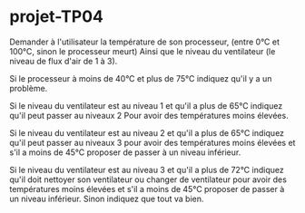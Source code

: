 # projet-TP04
Demander à l'utilisateur la température de son processeur, (entre 0°C et 100°C, sinon le processeur meurt) 
Ainsi que le niveau du ventilateur (le niveau de flux d'air de 1 à 3). 
 
Si le processeur à moins de 40°C et plus de 75°C indiquez qu'il y a un problème. 
 
Si le niveau du ventilateur est au niveau 1 et qu'il a plus de 65°C indiquez qu'il peut passer au niveaux 2 Pour avoir des températures moins élevées. 
 
Si le niveau du ventilateur est au niveau 2 et qu'il a plus de 65°C indiquez qu'il peut passer au niveaux 3 pour avoir des températures moins élevées et s'il a moins de 45°C proposer de passer à un niveau inférieur. 
 
Si le niveau du ventilateur est au niveau 3 et qu'il a plus de 72°C indiquez qu'il doit nettoyer son ventilateur ou changer de ventilateur pour avoir des températures moins élevées et s'il a moins de 45°C proposer de passer à un niveau inférieur. 
Sinon indiquez que tout va bien. 
